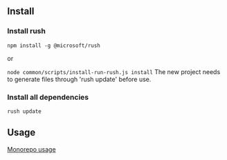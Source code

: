 
## Install
### Install rush
`npm install -g @microsoft/rush`

or

`node common/scripts/install-run-rush.js install` The new project needs to generate files through 'rush update' before use.

### Install all dependencies

`rush update`

## Usage

[Monorepo usage](https://rushjs.io/)
